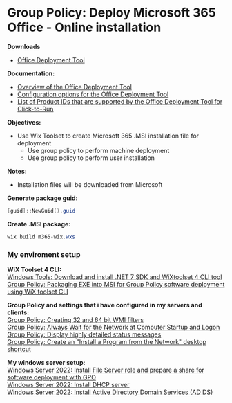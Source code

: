 # Group Policy: Deploy Microsoft 365 Office - Online installation

<b>Downloads</b>

* [Office Deployment Tool](https://www.microsoft.com/en-us/download/details.aspx?id=49117)

<b>Documentation:</b>

* [Overview of the Office Deployment Tool](https://learn.microsoft.com/en-us/deployoffice/overview-office-deployment-tool)
* [Configuration options for the Office Deployment Tool](https://learn.microsoft.com/en-us/deployoffice/office-deployment-tool-configuration-options)
* [List of Product IDs that are supported by the Office Deployment Tool for Click-to-Run](https://learn.microsoft.com/en-us/microsoft-365/troubleshoot/installation/product-ids-supported-office-deployment-click-to-run)

<b>Objectives:</b>

* Use Wix Toolset to create Microsoft 365 .MSI installation file for deployment
   * Use group policy to perform machine deployment
   * Use group policy to perform user installation

<b>Notes:</b>

* Installation files will be downloaded from Microsoft

<b>Generate package guid:</b>
```powershell
[guid]::NewGuid().guid
```

<b>Create .MSI package:</b>

```powershell
wix build m365-wix.wxs
```

### My enviroment setup

<b>WiX Toolset 4 CLI:</b> <br />
[Windows Tools: Download and install .NET 7 SDK and WiXtoolset 4 CLI tool](https://youtu.be/ukrIlmadTjw) <br />
[Group Policy: Packaging EXE into MSI for Group Policy software deployment using WiX toolset CLI](https://youtu.be/pZ42XS2Ucsg) <br />

<b>Group Policy and settings that i have configured in my servers and clients:</b> <br />
[Group Policy: Creating 32 and 64 bit WMI filters](https://youtu.be/ffBIiQaVXGM) <br />
[Group Policy: Always Wait for the Network at Computer Startup and Logon](https://youtu.be/8BF0rU7peNk) <br />
[Group Policy: Display highly detailed status messages](https://youtu.be/2LB51n4O1Lk) <br />
[Group Policy: Create an "Install a Program from the Network" desktop shortcut](https://youtu.be/s_pMiG0F0ho) <br />

<b>My windows server setup:</b> <br />
[Windows Server 2022: Install File Server role and prepare a share for software deployment with GPO](https://youtu.be/jEWSdC2qwyA) <br />
[Windows Server 2022: Install DHCP server](https://youtu.be/8n0MD9stQis) <br />
[Windows Server 2022: Install Active Directory Domain Services (AD DS)](https://youtu.be/1cYewbW3Tl0) <br />
